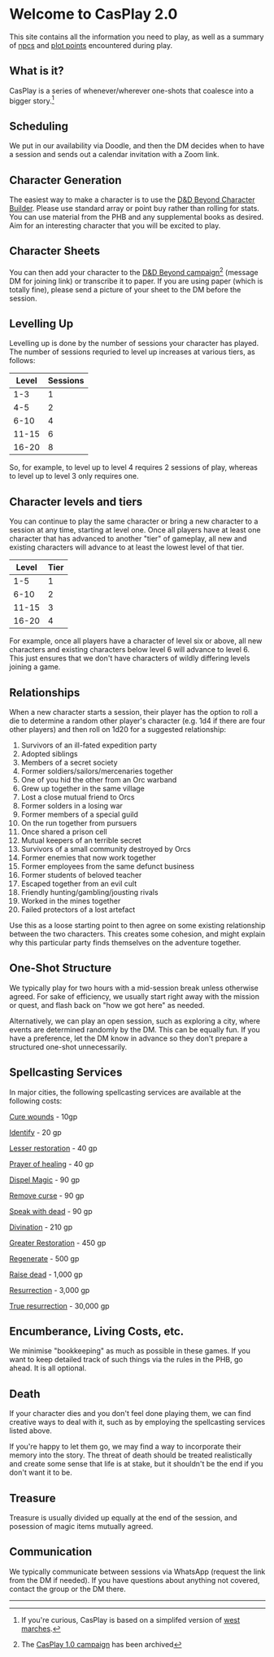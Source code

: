 # Welcome to CasPlay 2.0

This site contains all the information you need to play, as well as a summary of [npcs](npcs.md) and [plot points](plot.md) encountered during play.

## What is it?

CasPlay is a series of whenever/wherever one-shots that coalesce into a bigger story.[^1] 

## Scheduling
We put in our availability via Doodle, and then the DM decides when to have a session and sends out a calendar invitation with a Zoom link.

## Character Generation
The easiest way to make a character is to use the [D&D Beyond Character Builder](https://www.dndbeyond.com/characters/builder). Please use standard array or point buy rather than rolling for stats. You can use material from the PHB and any supplemental books as desired. Aim for an interesting character that you will be excited to play.

## Character Sheets
You can then add your character to the [D&D Beyond campaign](https://www.dndbeyond.com/campaigns/3121548)[^2] (message DM for joining link) or transcribe it to paper. If you are using paper (which is totally fine), please send a picture of your sheet to the DM before the session.

## Levelling Up
Levelling up is done by the number of sessions your character has played. The number of sessions requried to level up increases at various tiers, as follows:

| Level | Sessions |
|-------|----------|
| 1-3   | 1        |
| 4-5   | 2        |
| 6-10  | 4        |
| 11-15 | 6        |
| 16-20 | 8        |

So, for example, to level up to level 4 requires 2 sessions of play, whereas to level up to level 3 only requires one.

## Character levels and tiers
You can continue to play the same character or bring a new character to a session at any time, starting at level one. Once all players have at least one character that has advanced to another "tier" of gameplay, all new and existing characters will advance to at least the lowest level of that tier.

| Level | Tier     |
|-------|----------|
| 1-5   | 1        |
| 6-10  | 2        |
| 11-15 | 3        |
| 16-20 | 4        |

For example, once all players have a character of level six or above, all new characters and existing characters below level 6 will advance to level 6. This just ensures that we don't have characters of wildly differing levels joining a game.

## Relationships

When a new character starts a session, their player has the option to roll a die to determine a random other player's character (e.g. 1d4 if there are four other players) and then roll on 1d20 for a suggested relationship:

 1. Survivors of an ill-fated expedition party
 2. Adopted siblings
 3. Members of a secret society
 4. Former soldiers/sailors/mercenaries together
 5. One of you hid the other from an Orc warband
 6. Grew up together in the same village
 7. Lost a close mutual friend to Orcs
 8. Former solders in a losing war
 9. Former members of a special guild
 10. On the run together from pursuers
 11. Once shared a prison cell
 12. Mutual keepers of an terrible secret
 13. Survivors of a small community destroyed by Orcs
 14. Former enemies that now work together
 15. Former employees from the same defunct business
 16. Former students of beloved teacher
 17. Escaped together from an evil cult
 18. Friendly hunting/gambling/jousting rivals
 19. Worked in the mines together
 20. Failed protectors of a lost artefact

Use this as a loose starting point to then agree on some existing relationship between the two characters. This creates some cohesion, and might explain why this particular party finds themselves on the adventure together.

## One-Shot Structure
We typically play for two hours with a mid-session break unless otherwise agreed. For sake of efficiency, we usually start right away with the mission or quest, and flash back on "how we got here" as needed.

Alternatively, we can play an open session, such as exploring a city, where events are determined randomly by the DM. This can be equally fun. If you have a preference, let the DM know in advance so they don't prepare a structured one-shot unnecessarily.

## Spellcasting Services
In major cities, the following spellcasting services are available at the following costs:

[Cure wounds](https://roll20.net/compendium/dnd5e/Cure%20Wounds#h-Cure%20Wounds) - 10gp

[Identify](https://roll20.net/compendium/dnd5e/Identify#content) - 20 gp

[Lesser restoration](https://roll20.net/compendium/dnd5e/Lesser%20Restoration#h-Lesser%20Restoration) - 40 gp

[Prayer of healing](https://roll20.net/compendium/dnd5e/Prayer%20of%20Healing#h-Prayer%20of%20Healing) - 40 gp

[Dispel Magic](https://roll20.net/compendium/dnd5e/Dispel%20Magic#h-Dispel%20Magic) - 90 gp

[Remove curse](https://roll20.net/compendium/dnd5e/Remove%20Curse#h-Remove%20Curse) - 90 gp

[Speak with dead](https://roll20.net/compendium/dnd5e/Speak%20with%20Dead#h-Speak%20with%20Dead) - 90 gp

[Divination](https://roll20.net/compendium/dnd5e/Spells:Divination#content) - 210 gp

[Greater Restoration](https://roll20.net/compendium/dnd5e/Greater%20Restoration#h-Greater%20Restoration) - 450 gp

[Regenerate](https://roll20.net/compendium/dnd5e/Regenerate#content) - 500 gp

[Raise dead](https://roll20.net/compendium/dnd5e/Raise%20Dead#h-Raise%20Dead) - 1,000 gp

[Resurrection](https://roll20.net/compendium/dnd5e/Resurrection#h-Resurrection) - 3,000 gp

[True resurrection](https://roll20.net/compendium/dnd5e/True%20Resurrection#h-True%20Resurrection) - 30,000 gp

## Encumberance, Living Costs, etc.
We minimise "bookkeeping" as much as possible in these games. If you want to keep detailed track of such things via the rules in the PHB, go ahead. It is all optional.

## Death
If your character dies and you don't feel done playing them, we can find creative ways to deal with it, such as by employing the spellcasting services listed above. 

If you're happy to let them go, we may find a way to incorporate their memory into the story. The threat of death should be treated realistically and create some sense that life is at stake, but it shouldn't be the end if you don't want it to be.

## Treasure
Treasure is usually divided up equally at the end of the session, and posession of magic items mutually agreed. 

## Communication
We typically communicate between sessions via WhatsApp (request the link from the DM if needed). If you have questions about anything not covered, contact the group or the DM there.

---

[^1]: If you're curious, CasPlay is based on a simplifed version of [west marches](https://arsludi.lamemage.com/index.php/78/grand-experiments-west-marches/).
[^2]: The [CasPlay 1.0 campaign](https://www.dndbeyond.com/campaigns/561817) has been archived